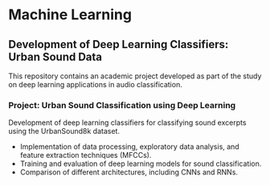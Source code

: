 # Machine Learning  

## Development of Deep Learning Classifiers: Urban Sound Data  

This repository contains an academic project developed as part of the study on deep learning applications in audio classification.  

### **Project: Urban Sound Classification using Deep Learning**  
Development of deep learning classifiers for classifying sound excerpts using the UrbanSound8k dataset.  

- Implementation of data processing, exploratory data analysis, and feature extraction techniques (MFCCs).  
- Training and evaluation of deep learning models for sound classification.  
- Comparison of different architectures, including CNNs and RNNs.  
